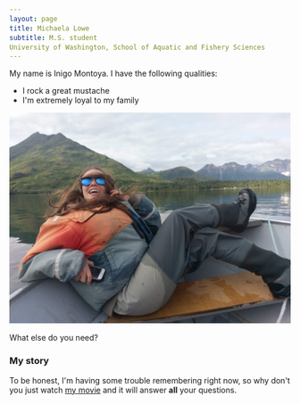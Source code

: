 ```yaml
---
layout: page
title: Michaela Lowe
subtitle: M.S. student
University of Washington, School of Aquatic and Fishery Sciences
---
```


My name is Inigo Montoya. I have the following qualities:

- I rock a great mustache
- I'm extremely loyal to my family


![](https://github.com/michaelalowe/michaelalowe.github.io/blob/master/img/Michaela_Alaska_photos_5.jpg)

What else do you need?

### My story

To be honest, I'm having some trouble remembering right now, so why don't you just watch [my movie](https://en.wikipedia.org/wiki/The_Princess_Bride_%28film%29) and it will answer **all** your questions.
